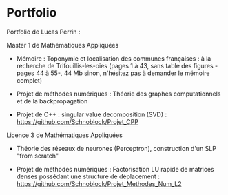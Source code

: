 # Portfolio

Portfolio de Lucas Perrin :

Master 1 de Mathématiques Appliquées

- Mémoire : Toponymie et localisation des communes françaises : à la recherche de Trifouillis-les-oies (pages 1 à 43, sans table des figures -pages 44 à 55-, 44 Mb sinon, n'hésitez pas à demander le mémoire complet)

- Projet de méthodes numériques : Théorie des graphes computationnels et de la backpropagation

- Projet de C++ : singular value decomposition (SVD) : https://github.com/Schnoblock/Projet_CPP

Licence 3 de Mathématiques Appliquées

- Théorie des réseaux de neurones (Perceptron), construction d'un SLP "from scratch"

- Projet de méthodes numériques : Factorisation LU rapide de matrices denses possédant une structure de déplacement : https://github.com/Schnoblock/Projet_Methodes_Num_L2
